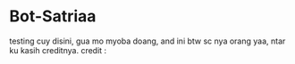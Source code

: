 # Bot-Satriaa
testing cuy
disini, gua mo myoba doang, and ini btw sc nya orang yaa, ntar ku kasih creditnya.
credit : 
